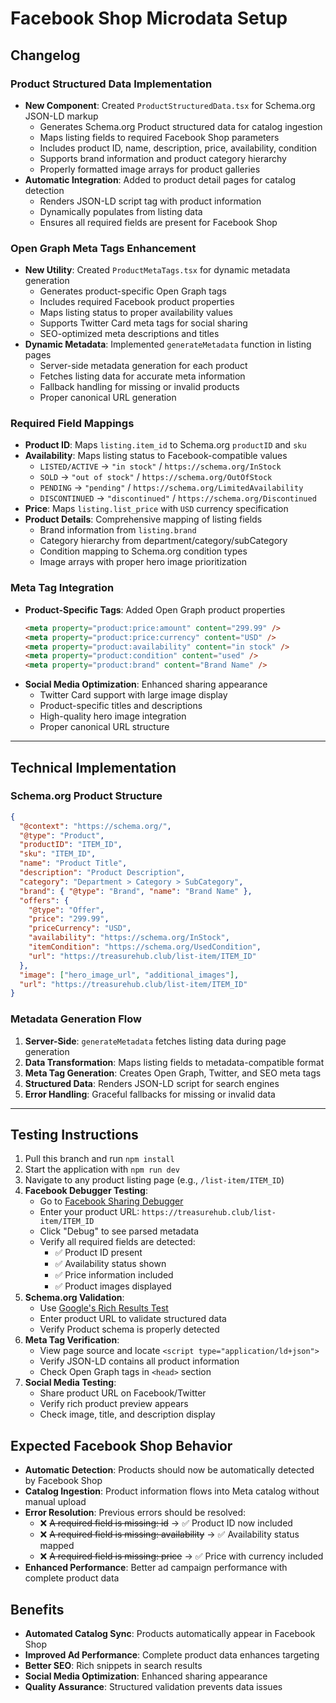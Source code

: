 # Facebook Shop Microdata Setup

## Changelog

### Product Structured Data Implementation
- **New Component**: Created `ProductStructuredData.tsx` for Schema.org JSON-LD markup
  - Generates Schema.org Product structured data for catalog ingestion
  - Maps listing fields to required Facebook Shop parameters
  - Includes product ID, name, description, price, availability, condition
  - Supports brand information and product category hierarchy
  - Properly formatted image arrays for product galleries
- **Automatic Integration**: Added to product detail pages for catalog detection
  - Renders JSON-LD script tag with product information
  - Dynamically populates from listing data
  - Ensures all required fields are present for Facebook Shop

### Open Graph Meta Tags Enhancement
- **New Utility**: Created `ProductMetaTags.tsx` for dynamic metadata generation
  - Generates product-specific Open Graph tags
  - Includes required Facebook product properties
  - Maps listing status to proper availability values
  - Supports Twitter Card meta tags for social sharing
  - SEO-optimized meta descriptions and titles
- **Dynamic Metadata**: Implemented `generateMetadata` function in listing pages
  - Server-side metadata generation for each product
  - Fetches listing data for accurate meta information
  - Fallback handling for missing or invalid products
  - Proper canonical URL generation

### Required Field Mappings
- **Product ID**: Maps `listing.item_id` to Schema.org `productID` and `sku`
- **Availability**: Maps listing status to Facebook-compatible values
  - `LISTED/ACTIVE` → `"in stock"` / `https://schema.org/InStock`
  - `SOLD` → `"out of stock"` / `https://schema.org/OutOfStock`
  - `PENDING` → `"pending"` / `https://schema.org/LimitedAvailability`
  - `DISCONTINUED` → `"discontinued"` / `https://schema.org/Discontinued`
- **Price**: Maps `listing.list_price` with `USD` currency specification
- **Product Details**: Comprehensive mapping of listing fields
  - Brand information from `listing.brand`
  - Category hierarchy from department/category/subCategory
  - Condition mapping to Schema.org condition types
  - Image arrays with proper hero image prioritization

### Meta Tag Integration
- **Product-Specific Tags**: Added Open Graph product properties
  ```html
  <meta property="product:price:amount" content="299.99" />
  <meta property="product:price:currency" content="USD" />
  <meta property="product:availability" content="in stock" />
  <meta property="product:condition" content="used" />
  <meta property="product:brand" content="Brand Name" />
  ```
- **Social Media Optimization**: Enhanced sharing appearance
  - Twitter Card support with large image display
  - Product-specific titles and descriptions
  - High-quality hero image integration
  - Proper canonical URL structure

---

## Technical Implementation

### Schema.org Product Structure
```json
{
  "@context": "https://schema.org/",
  "@type": "Product", 
  "productID": "ITEM_ID",
  "sku": "ITEM_ID",
  "name": "Product Title",
  "description": "Product Description",
  "category": "Department > Category > SubCategory",
  "brand": { "@type": "Brand", "name": "Brand Name" },
  "offers": {
    "@type": "Offer",
    "price": "299.99",
    "priceCurrency": "USD", 
    "availability": "https://schema.org/InStock",
    "itemCondition": "https://schema.org/UsedCondition",
    "url": "https://treasurehub.club/list-item/ITEM_ID"
  },
  "image": ["hero_image_url", "additional_images"],
  "url": "https://treasurehub.club/list-item/ITEM_ID"
}
```

### Metadata Generation Flow
1. **Server-Side**: `generateMetadata` fetches listing data during page generation
2. **Data Transformation**: Maps listing fields to metadata-compatible format
3. **Meta Tag Generation**: Creates Open Graph, Twitter, and SEO meta tags
4. **Structured Data**: Renders JSON-LD script for search engines
5. **Error Handling**: Graceful fallbacks for missing or invalid data

---

## Testing Instructions

1. Pull this branch and run `npm install`
2. Start the application with `npm run dev`
3. Navigate to any product listing page (e.g., `/list-item/ITEM_ID`)
4. **Facebook Debugger Testing**:
   - Go to [Facebook Sharing Debugger](https://developers.facebook.com/tools/debug/)
   - Enter your product URL: `https://treasurehub.club/list-item/ITEM_ID`
   - Click "Debug" to see parsed metadata
   - Verify all required fields are detected:
     - ✅ Product ID present
     - ✅ Availability status shown
     - ✅ Price information included
     - ✅ Product images displayed
5. **Schema.org Validation**:
   - Use [Google's Rich Results Test](https://search.google.com/test/rich-results)
   - Enter product URL to validate structured data
   - Verify Product schema is properly detected
6. **Meta Tag Verification**:
   - View page source and locate `<script type="application/ld+json">` 
   - Verify JSON-LD contains all product information
   - Check Open Graph tags in `<head>` section
7. **Social Media Testing**:
   - Share product URL on Facebook/Twitter
   - Verify rich product preview appears
   - Check image, title, and description display

## Expected Facebook Shop Behavior

- **Automatic Detection**: Products should now be automatically detected by Facebook Shop
- **Catalog Ingestion**: Product information flows into Meta catalog without manual upload
- **Error Resolution**: Previous errors should be resolved:
  - ❌ ~~A required field is missing: id~~ → ✅ Product ID now included
  - ❌ ~~A required field is missing: availability~~ → ✅ Availability status mapped
  - ❌ ~~A required field is missing: price~~ → ✅ Price with currency included
- **Enhanced Performance**: Better ad campaign performance with complete product data

## Benefits

- **Automated Catalog Sync**: Products automatically appear in Facebook Shop
- **Improved Ad Performance**: Complete product data enhances targeting
- **Better SEO**: Rich snippets in search results
- **Social Media Optimization**: Enhanced sharing appearance
- **Quality Assurance**: Structured validation prevents data issues